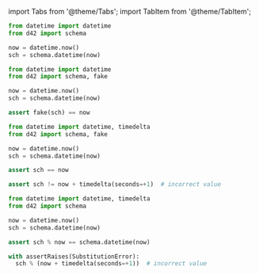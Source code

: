 import Tabs from '@theme/Tabs';
import TabItem from '@theme/TabItem';

<Tabs defaultValue={props.defaultTab}>
  <TabItem value="declare">

```python
from datetime import datetime
from d42 import schema

now = datetime.now()
sch = schema.datetime(now)
```

  </TabItem>

  <TabItem value="generate">

```python
from datetime import datetime
from d42 import schema, fake

now = datetime.now()
sch = schema.datetime(now)

assert fake(sch) == now
```

  </TabItem>

  <TabItem value="validate">

```python
from datetime import datetime, timedelta
from d42 import schema, fake

now = datetime.now()
sch = schema.datetime(now)

assert sch == now
```

```python
assert sch != now + timedelta(seconds=+1)  # incorrect value
```

  </TabItem>

  <TabItem value="substitute">

```python
from datetime import datetime, timedelta
from d42 import schema

now = datetime.now()
sch = schema.datetime(now)

assert sch % now == schema.datetime(now)
```

```python
with assertRaises(SubstitutionError):
  sch % (now + timedelta(seconds=+1))  # incorrect value
```

  </TabItem>

</Tabs>
